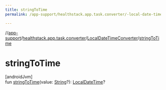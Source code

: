```yaml
---
title: stringToTime
permalink: /app-support/healthstack.app.task.converter/-local-date-time-converter/string-to-time.html

---
```

//[app-support](../../../index.html)/[healthstack.app.task.converter](../index.html)/[LocalDateTimeConverter](index.html)/[stringToTime](string-to-time.html)



# stringToTime



[androidJvm]\
fun [stringToTime](string-to-time.html)(value: [String](https://kotlinlang.org/api/latest/jvm/stdlib/kotlin/-string/index.html)?): [LocalDateTime](https://developer.android.com/reference/kotlin/java/time/LocalDateTime.html)?




